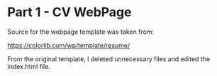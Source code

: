 # Part 1 - CV WebPage

Source for the webpage template was taken from:

https://colorlib.com/wp/template/resume/


From the original template, I deleted unnecessary files and edited the index.html file.

